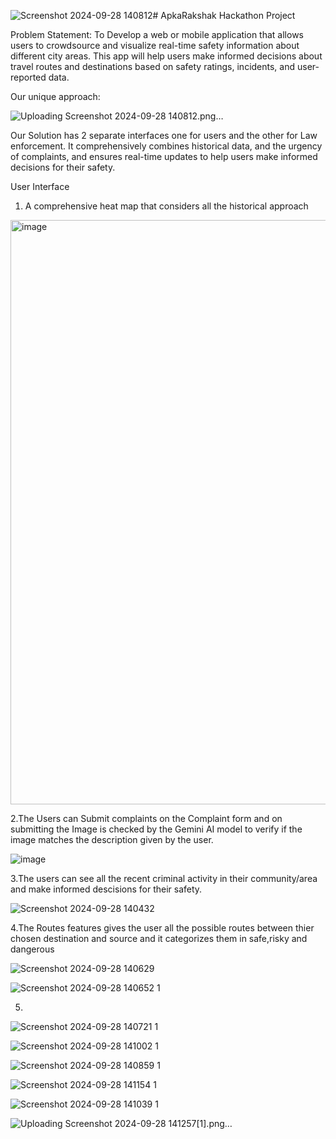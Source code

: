 ![Screenshot 2024-09-28 140812](https://github.com/user-attachments/assets/e42fad95-bc02-4f0f-ba3f-317305f0b348)# ApkaRakshak
Hackathon Project

Problem Statement:
To Develop a web or mobile application that allows users to crowdsource and visualize real-time safety information about different city areas. This app will help users make informed decisions about travel routes and destinations based on safety ratings, incidents, and user-reported data.

Our unique approach:

![Uploading Screenshot 2024-09-28 140812.png…]()


Our Solution has 2 separate interfaces one for users and the other for Law enforcement. It comprehensively combines historical data, and the urgency of complaints, and ensures real-time updates to help users make informed decisions for their safety.

User Interface
  1. A comprehensive heat map that considers all the historical approach 

<img width="935" alt="image" src="https://github.com/user-attachments/assets/98796a34-b10d-4c70-becd-b9cf1f8ea4d8">

  2.The Users can Submit complaints on the Complaint form and on submitting the Image is checked by the Gemini AI model to verify if the image matches the description   given by the user.

![image](https://github.com/user-attachments/assets/d2fa1cde-6687-4d24-bbf5-4eda9131905a)

  3.The users can see all the recent criminal activity in their community/area and make informed descisions for their safety.

![Screenshot 2024-09-28 140432](https://github.com/user-attachments/assets/45887536-120b-4461-897d-388350bd02f9)


  4.The Routes features gives the user all the possible routes between thier chosen destination and source and it categorizes them in safe,risky and dangerous

![Screenshot 2024-09-28 140629](https://github.com/user-attachments/assets/f640ad17-c695-4df2-bd30-6a5cd17b965e)

![Screenshot 2024-09-28 140652 1](https://github.com/user-attachments/assets/bb2ee94a-f184-4f7f-b196-0e61fdcbd433)

5.
![Screenshot 2024-09-28 140721 1](https://github.com/user-attachments/assets/393e8033-471b-48b3-8d12-20273ac88569)

![Screenshot 2024-09-28 141002 1](https://github.com/user-attachments/assets/b1fd25f4-10d2-44d6-8187-accc36bfeb39)

![Screenshot 2024-09-28 140859 1](https://github.com/user-attachments/assets/e1379434-555c-4368-8a97-10844ffa9c2e)

![Screenshot 2024-09-28 141154 1](https://github.com/user-attachments/assets/fa3066c9-3c45-4cc6-a083-070d2ea779a5)

![Screenshot 2024-09-28 141039 1](https://github.com/user-attachments/assets/7d37c55f-3629-465c-a286-f8c36ada613f)

![Uploading Screenshot 2024-09-28 141257[1].png…]()












